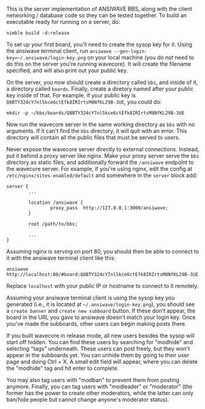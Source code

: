 This is the server implementation of ANSIWAVE BBS, along with the client networking / database code so they can be tested together. To build an executable ready for running on a server, do:

```
nimble build -d:release
```

To set up your first board, you'll need to create the sysop key for it. Using the ansiwave terminal client, run `ansiwave --gen-login-key=~/.ansiwave/login-key.png` on your local machine (you do *not* need to do this on the server you're running wavecore). It will create the filename specified, and will also print out your public key.

On the server, you now should create a directory called `bbs`, and inside of it, a directory called `boards`. Finally, create a diretory named after your public key inside of that. For example, if your public key is `Q8BTY324cY7nl5kce6ctEfk8IRIrtsM8NfKL29B-3UE`, you could do:

```
mkdir -p ~/bbs/boards/Q8BTY324cY7nl5kce6ctEfk8IRIrtsM8NfKL29B-3UE
```

Now run the wavecore server in the same working directory as `bbs` with no arguments. If it can't find the `bbs` directory, it will quit with an error. This directory will contain all the public files that must be served to users.

Never expose the wavecore server directly to external connections. Instead, put it behind a proxy server like nginx. Make your proxy server serve the `bbs` directory as static files, and additionally forward the `/ansiwave` endpoint to the wavecore server. For example, if you're using nginx, edit the config at `/etc/nginx/sites-enabled/default` and somewhere in the `server` block add:

```
server {
        ...

        location /ansiwave {
                proxy_pass  http://127.0.0.1:3000/ansiwave;
        }

        root /path/to/bbs;

        ...
}
```

Assuming nginx is serving on port 80, you should then be able to connect to it with the ansiwave terminal client like this:

```
ansiwave http://localhost:80/#board:Q8BTY324cY7nl5kce6ctEfk8IRIrtsM8NfKL29B-3UE
```

Replace `localhost` with your public IP or hostname to connect to it remotely.

Assuming your ansiwave terminal client is using the sysop key you generated (i.e., it is located at `~/.ansiwave/login-key.png`), you should see a `create banner` and `create new subboard` button. If these don't appear, the board in the URL you gave to ansiwave doesn't match your login key. Once you've made the subboards, other users can begin making posts there.

If you built wavecore in release mode, all new users besides the sysop will start off hidden. You can find these users by searching for "modhide" and selecting "tags" underneath. These users can post freely, but they won't appear in the subboards yet. You can unhide them by going to their user page and doing Ctrl + X. A small edit field will appear, where you can delete the "modhide" tag and hit enter to complete.

You may also tag users with "modban" to prevent them from posting anymore. Finally, you can tag users with "modleader" or "moderator" (the former has the power to create other moderators, while the latter can only ban/hide people but cannot change anyone's moderator status).
